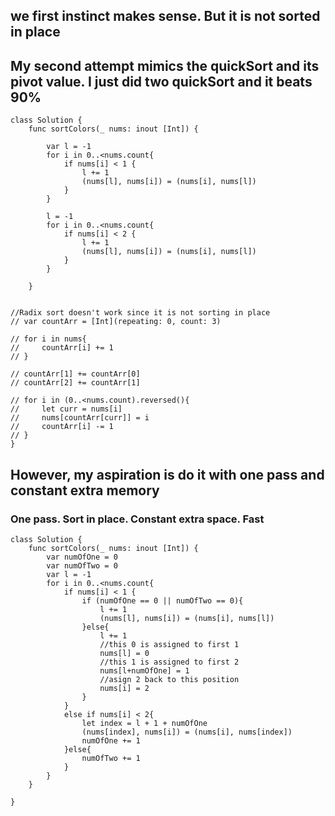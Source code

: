 ## we first instinct makes sense. But it is not sorted in place
## My second attempt mimics the quickSort and its pivot value. I just did two quickSort and it beats 90%
    class Solution {
        func sortColors(_ nums: inout [Int]) {

            var l = -1
            for i in 0..<nums.count{
                if nums[i] < 1 {
                    l += 1
                    (nums[l], nums[i]) = (nums[i], nums[l])
                }
            }

            l = -1
            for i in 0..<nums.count{
                if nums[i] < 2 {
                    l += 1
                    (nums[l], nums[i]) = (nums[i], nums[l])
                }
            }

        }


    //Radix sort doesn't work since it is not sorting in place
    // var countArr = [Int](repeating: 0, count: 3)

    // for i in nums{
    //     countArr[i] += 1
    // }

    // countArr[1] += countArr[0]
    // countArr[2] += countArr[1]

    // for i in (0..<nums.count).reversed(){
    //     let curr = nums[i]
    //     nums[countArr[curr]] = i
    //     countArr[i] -= 1
    // }
    }
## However, my aspiration is do it with one pass and constant extra memory
### One pass. Sort in place. Constant extra space. Fast
    class Solution {
        func sortColors(_ nums: inout [Int]) {
            var numOfOne = 0
            var numOfTwo = 0
            var l = -1
            for i in 0..<nums.count{
                if nums[i] < 1 {
                    if (numOfOne == 0 || numOfTwo == 0){
                        l += 1
                        (nums[l], nums[i]) = (nums[i], nums[l])
                    }else{
                        l += 1
                        //this 0 is assigned to first 1
                        nums[l] = 0
                        //this 1 is assigned to first 2
                        nums[l+numOfOne] = 1
                        //asign 2 back to this position
                        nums[i] = 2
                    }
                }
                else if nums[i] < 2{
                    let index = l + 1 + numOfOne
                    (nums[index], nums[i]) = (nums[i], nums[index])
                    numOfOne += 1
                }else{
                    numOfTwo += 1
                }
            }
        }

    }
